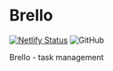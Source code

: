 # Brello

[![Netlify Status](https://api.netlify.com/api/v1/badges/33147d06-f9b2-4eb7-8fde-53afea0a3b0b/deploy-status)](https://app.netlify.com/sites/development-brello/deploys)
![GitHub](https://img.shields.io/github/license/Rastraponovich/brello)

Brello - task management
